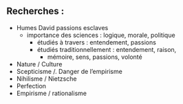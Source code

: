 ## Recherches : 

* Humes David passions esclaves 
	* importance des sciences : logique, morale, politique
		* étudiés à travers : entendement, passions
		* étudiés traditionnellement : entendement, raison, 
			* mémoire, sens, passions, volonté
* Nature / Culture
* Scepticisme /. Danger de l’empirisme 
* Nihilisme / Nietzsche 
* Perfection 
* Empirisme / rationalisme